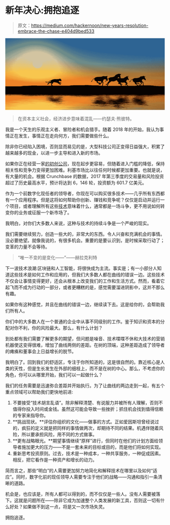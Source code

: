 # 新年决心:拥抱追逐

> 原文：<https://medium.com/hackernoon/new-years-resolution-embrace-the-chase-e404d9bed533>

![](img/357e25fcdc6dfaaefdb471537ba92570.png)

> 在资本主义社会，经济进步意味着混乱——约瑟夫·熊彼特。

我是一个天生的乐观主义者、冒险者和机会猎手。随着 2018 年的开始，我认为事情正在发生，事情正在走向何方，我们需要做些什么。

除非你已经陷入困境，否则显而易见的是，大型科技公司正变得日益强大，积累了越来越多的现金，以进一步主导和进入新的市场。

如果你正在经营一家[的初创公司](https://hackernoon.com/tagged/startup)，现在起步更容易，但随着进入门槛的降低，保持相关性和竞争力变得更加困难。利基市场比以往任何时候都更加重要。也就是说，有大量的机会。根据 Crunchbase 的数据，2017 年第三季度的交易量和风险投资超过了历史最高水平，预计将达到 6，146 轮，投资额为 601.7 亿美元。

作为一个前数字化现任者的领导者，你现在可以购买很多技术——几乎所有东西都有一个应用程序。但是这将如何帮助你创新、赚钱和竞争呢？仅仅是启动并运行一个项目，或者理解所有这些[技术](https://hackernoon.com/tagged/technology)意味着什么，通常都是一场斗争，更不用说如何转变你的业务或征服一个新市场了。

我明白，对你们大多数人来说，这种与技术的持续斗争是一个严峻的现实。

我们需要继续努力，创造一些大的，非常大的东西。令人兴奋和充满机会的事情。没必要绝望。就像我说的，有很多机会。重要的是要认识到，是时候采取行动了；变革的力量不会等待。

> “唯一不变的是变化——”——赫拉克利特

下一波技术浪潮:区块链和人工智能，将很快成为主流。事实是；有一小部分人知道这些技术是如何工作和应用的，但我们大多数人都在曲线的错误一边。这些技术不仅会让事情变得更好，还会从根本上改变我们的工作和生活方式。然而，看着它起飞而不成为行动的一部分，或者更糟糕的是，感觉需要溜进阴影中，这并不那么有趣。

如果你有这种感觉，并且在曲线的错误一边，继续读下去。这是给你的，会帮助我们所有人。

你们中的大多数人在一个普通的企业中从事不同级别的工作。鉴于知识和资本的分配对你不利，你的风险最大。那么，有什么计划？

到处都有我们需要了解更多的期望，但问题是噪音、技术喋喋不休和大技术的营销机器使这变得很难，增加了曲线两侧的差距。在树的顶端，这种差距造成了领导者的瘫痪和董事会上日益增长的脱节。

我明白了。回到我们的舒适区，专注于你所知道的，这是很自然的。靠近核心是人类的天性，但是生长发生在外部的细枝上，而不是在树的中心。那么，不考虑你的角色，你可以从哪里开始，我们可以一起做什么？

我们的任务需要是迅速弥合差距并开始执行。为了让曲线的两边走到一起，有五个重点领域可以帮助我们更快地前进:

1.  不要接受“技术胡言乱语”。除非解释清楚、有说服力并被所有人理解，否则不值得你投入时间或金钱。虽然这可能会导致一些挫折；抓住机会找到值得信赖的专家来指导你。
2.  **挑战现状。**评估你组织的文化——做事的方式。正如爱因斯坦曾经说过的，疯狂的定义就是把同样的事情做两次，却期待不同的结果。机遇伴随着风险，所以要承担风险，用不同的方式做事。
3.  **更有战略眼光。**期望事情继续“原样”进行，但同时在他们的计划方面给领导者施加更大的压力——不是一套未来的目标或目的，而是他们将如何实现。
4.  重新思考投资原则。过去，技术是一种成本，一种共享服务，一种促成因素。相反，把它看作是一种资产和增长的动力。

简而言之，那些“明白”的人需要更加努力地简化和解释技术在哪里以及如何“适应”。同时，数字化前的现任领导人需要专注于他们的战略——沟通和指引一条清晰的道路。

机会是，也应该是，所有人都可以得到的，而不仅仅是一些人。没有人需要被落下。这就是问题所在——除非它成为加速整个人类发展的新工具，否则这一切有什么好处？如果做不到这一点，将是又一次市场失灵。

拥抱追逐。
